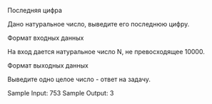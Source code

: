 Последняя цифра

Дано натуральное число, выведите его последнюю цифру.

Формат входных данных

На вход дается натуральное число N, не превосходящее 10000.

Формат выходных данных

Выведите одно целое число - ответ на задачу.

Sample Input:
753
Sample Output:
3